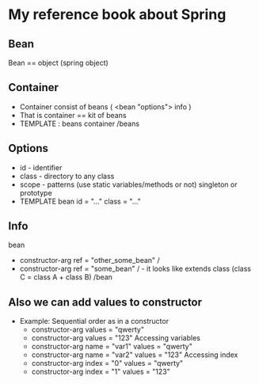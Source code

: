 # My reference book about Spring

## Bean
Bean == object (spring object)

## Container
* Container consist of beans ( <bean "options"> info </bean> )
* That is container == kit of beans
* TEMPLATE : beans container /beans

## Options
* id - identifier
* class - directory to any class
* scope - patterns (use static variables/methods or not) singleton or prototype
* TEMPLATE bean id = "..." class = "..."
  
## Info
bean
  * constructor-arg ref = "other_some_bean" /
  * constructor-arg ref = "some_bean" / - it looks like extends class (class C = class A + class B)
/bean
  
## Also we can add values to constructor
* Example:
  Sequential order as in a constructor
  * constructor-arg values = "qwerty"
  * constructor-arg values = "123"
  Accessing variables
  * constructor-arg name = "var1" values = "qwerty"
  * constructor-arg name = "var2" values = "123"
  Accessing index
  * constructor-arg index = "0" values = "qwerty"
  * constructor-arg index = "1" values = "123"
    

    
